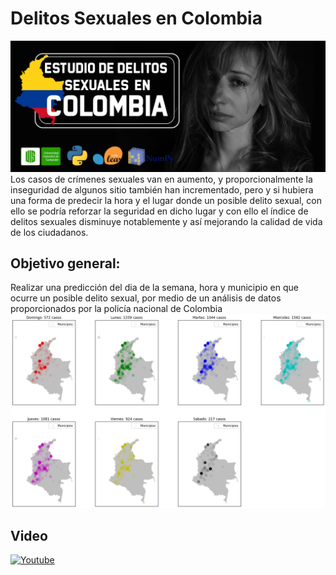 # Delitos Sexuales en Colombia
![banner](NoteBook/delitos_sexuales.jpg)
Los casos de crímenes sexuales van en aumento, y proporcionalmente la inseguridad de algunos sitio también han incrementado, pero y si hubiera una forma de predecir la hora y el lugar donde un posible delito sexual, con ello se podría reforzar la seguridad en dicho lugar y con ello el índice de delitos sexuales disminuye notablemente y así mejorando la calidad de vida de los ciudadanos.
## Objetivo general:
Realizar una predicción del dia de la semana, hora y municipio en que ocurre un posible delito sexual, por medio de un análisis de datos proporcionados por la policía nacional de Colombia
![resultados](NoteBook/resultados.png)
## Video
[![Youtube](http://img.youtube.com/vi/ZKe4nODYyuA/0.jpg)](https://youtu.be/ZKe4nODYyuA)
